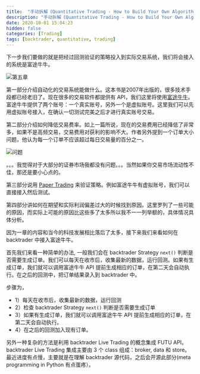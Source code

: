```yaml
---
title:  "手动拆解《Quantitative Trading - How to Build Your Own Algorithmic Trading Business》（五）"
description: "手动拆解《Quantitative Trading - How to Build Your Own Algorithmic Trading Business》（五）"
date: 2020-10-01 15:04:23
hidden: false
categories: [Trading]
tags: [backtrader, quantitative, trading]
---
```


下一步我们要做的就是把经过回测验证的策略投入到实际交易系统，我们将会接入的系统是富途牛牛。

![第五章]({{site.url}}/images/2020-10-01-qt-htbyoatb-5/c5.png "第五章")

第一部分介绍自动化的交易系统能做什么。这本书是2007年出版的，很多技术手段都已经老旧了。现在很多的交易软件都提供有 API，我们这里将使用[富途牛牛](https://github.com/FutunnOpen/py-futu-api)。富途牛牛提供了两个账号：一个真实账号，另外一个是虚拟账号。这里我们可以先用虚拟账号接入，在确认一切测试完美之后才进行真实账号交易。

第二部分介绍如何降低交易费率。如上一篇所说，现在的交易费用已经降低了非常多，如果不是高频交易，交易费用对获利的影响不大。作者另外提到一个订单大小问题，他认为每一个订单不应该超过每日交易量的百分之一。

![问题]({{site.url}}/images/2020-10-01-qt-htbyoatb-4/question.jpeg "问题")

。。。我觉得对于大部分的证券市场我都没有问题。。。当然如果你交易市场流动性不佳，那还是要小心点的。

第三部分说用 [Paper Trading](https://www.investopedia.com/terms/p/papertrade.asp#:~:text=A%20paper%20trade%20is%20a,risking%20money%20in%20live%20markets.) 来验证策略。例如富途牛牛有虚拟账号，我们可以直接接入然后测试。

第四部分讲如何在期望和实际利润偏差过大的时候找到原因。这里罗列了一些可能的原因，而实际上可能的原因比这些多了太多所以我不一一列举额的，具体情况具体分析。

因为一章的内容和当今的科技发展相比落后了太多，接下来我们来看如何在 backtrader 中接入富途牛牛。

首先我们来看一种简单的办法, 一般我们会在 backtrader Strategy `next()` 判断是否需要生成订单。我们可以每天在收市后，收集最新的数据，运行回测。如果有生成订单，我们就可以调用富途牛牛 API 提前生成相应的订单，在第二天会自动执行。在之后的回测中，把订单结果录入到 backtrader 中。

步骤为，

- 1）每天在收市后，收集最新的数据，运行回测
- 2）检查 backtrader Strategy `next()` 判断是否需要生成订单
- 3）如果有生成订单，我们就可以调用富途牛牛 API 提前生成相应的订单，在第二天会自动执行。
- 4）在之后的回测加入现有订单。

另外一种复杂的方法是利用 backtrader Live Trading 的概念集成 FUTU API。backtrader Live Trading 集成主要由 3 个 class 组成：broker, data 和 store。最近进度有点慢，主要就是在理解 backtrader 源代码，之后会开源此部分(meta programming in Python 有点蛋疼）。